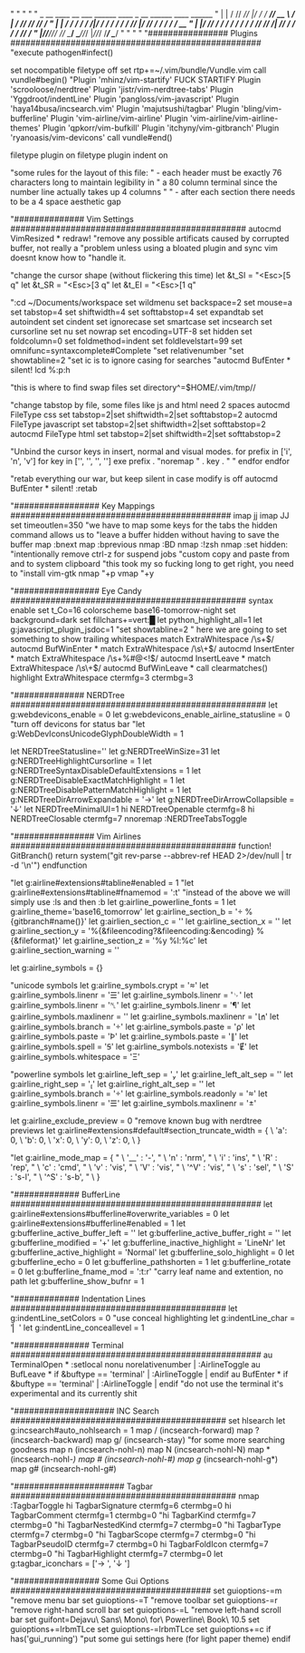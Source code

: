 "
"
"
"
"      _    __ ____ __  ___   ______ ____   _   __ ______ ____ ______
"     | |  / //  _//  |/  /  / ____// __ \ / | / // ____//  _// ____/
"     | | / / / / / /|_/ /  / /    / / / //  |/ // /_    / / / / __
"     | |/ /_/ / / /  / /  / /___ / /_/ // /|  // __/  _/ / / /_/ /
"     |___//___//_/  /_/   \____/ \____//_/ |_//_/    /___/ \____/
"
"
"
"
"################ Plugins ##################################################
"execute pathogen#infect()

set nocompatible
filetype off
set rtp+=~/.vim/bundle/Vundle.vim
call vundle#begin()
  "Plugin 'mhinz/vim-startify' FUCK STARTIFY
  Plugin 'scrooloose/nerdtree'
  Plugin 'jistr/vim-nerdtree-tabs'
  Plugin 'Yggdroot/indentLine'
  Plugin 'pangloss/vim-javascript'
  Plugin 'haya14busa/incsearch.vim'
  Plugin 'majutsushi/tagbar'
  Plugin 'bling/vim-bufferline'
  Plugin 'vim-airline/vim-airline'
  Plugin 'vim-airline/vim-airline-themes'
  Plugin 'qpkorr/vim-bufkill'
  Plugin 'itchyny/vim-gitbranch'
  Plugin 'ryanoasis/vim-devicons'
call vundle#end()

filetype plugin on
filetype plugin indent on

"some rules for the layout of this file:
" - each header must be exactly 76 characters long to maintain legibility in
"   a 80 column terminal since the number line actually takes up 4 columns
"
" - after each section there needs to be a 4 space aesthetic gap




"############## Vim Settings ###############################################
autocmd VimResized * redraw!
"remove any possible artificats caused by corrupted buffer, not really a
"problem unless using a bloated plugin and sync vim doesnt know how to
"handle it.

"change the cursor shape (without flickering this time)
let &t_SI = "\<Esc>[5 q"
let &t_SR = "\<Esc>[3 q"
let &t_EI = "\<Esc>[1 q"

":cd ~/Documents/workspace
set wildmenu
set backspace=2
set mouse=a
set tabstop=4
set shiftwidth=4
set softtabstop=4
set expandtab
set autoindent
set cindent
set ignorecase
set smartcase
set incsearch
set cursorline
set nu
set nowrap
set encoding=UTF-8
set hidden
set foldcolumn=0
set foldmethod=indent
set foldlevelstart=99
set omnifunc=syntaxcomplete#Complete
"set relativenumber
"set showtabline=2
"set ic is to ignore casing for searches
"autocmd BufEnter * silent! lcd %:p:h

"this is where to find swap files
set directory^=$HOME/.vim/tmp//

"change tabstop by file, some files like js and html need 2 spaces
autocmd FileType css        set tabstop=2|set shiftwidth=2|set softtabstop=2
autocmd FileType javascript set tabstop=2|set shiftwidth=2|set softtabstop=2
autocmd FileType html       set tabstop=2|set shiftwidth=2|set softtabstop=2

"Unbind the cursor keys in insert, normal and visual modes.
for prefix in ['i', 'n', 'v']
    for key in ['<Up>', '<Down>', '<Left>', '<Right>']
        exe prefix . "noremap " . key . " <Nop>"
    endfor
endfor

"retab everything our war, but keep silent in case modify is off
autocmd BufEnter * silent! :retab




"################# Key Mappings ############################################
imap jj <Esc>
imap JJ <Esc>
set timeoutlen=350
"we have to map some keys for the tabs the hidden command allows us to
"leave a buffer hidden without having to save the buffer
map  <C-L> :bnext<CR>
map  <C-H> :bprevious<CR>
nmap <C-C> :BD
nmap <C-X> :!zsh<CR>
nmap <C-Z> :set hidden<CR>:<C-Z><CR>
"intentionally remove ctrl-z for suspend jobs
"custom copy and paste from and to system clipboard
"this took my so fucking long to get right, you need to
"install vim-gtk
nmap <C-v> "+p
vmap <C-c> "+y




"################# Eye Candy ###############################################
syntax enable
set t_Co=16
colorscheme base16-tomorrow-night
set background=dark
set fillchars+=vert:█
let python_highlight_all=1
let g:javascript_plugin_jsdoc=1
"set showtabline=2
" here we are going to set something to show trailing whitespaces
match ExtraWhitespace /\s\+$/
autocmd BufWinEnter * match ExtraWhitespace /\s\+$/
autocmd InsertEnter * match ExtraWhitespace /\s\+\%#\@<!$/
autocmd InsertLeave * match ExtraWhitespace /\s\+$/
autocmd BufWinLeave * call clearmatches()
highlight ExtraWhitespace ctermfg=3 ctermbg=3




"############## NERDTree ###################################################
let g:webdevicons_enable = 0
let g:webdevicons_enable_airline_statusline = 0 "turn off devicons for status bar
"let g:WebDevIconsUnicodeGlyphDoubleWidth = 1

let NERDTreeStatusline=''
let g:NERDTreeWinSize=31
let g:NERDTreeHighlightCursorline = 1
let g:NERDTreeSyntaxDisableDefaultExtensions = 1
let g:NERDTreeDisableExactMatchHighlight = 1
let g:NERDTreeDisablePatternMatchHighlight = 1
let g:NERDTreeDirArrowExpandable = '→'
let g:NERDTreeDirArrowCollapsible = '↓'
let NERDTreeMinimalUI=1
hi NERDTreeOpenable ctermfg=8
hi NERDTreeClosable ctermfg=7
nnoremap <C-P> :NERDTreeTabsToggle<CR>




"################ Vim Airlines #############################################
function! GitBranch()
    return system("git rev-parse --abbrev-ref HEAD 2>/dev/null | tr -d '\n'")
endfunction

"let g:airline#extensions#tabline#enabled = 1
"let g:airline#extensions#tabline#fnamemod = ':t'
"instead of the above we will simply use :ls and then :b <buffername>
let g:airline_powerline_fonts = 1
let g:airline_theme='base16_tomorrow'
let g:airline_section_b = ' %{gitbranch#name()}'
let g:airlien_section_c = ''
let g:airline_section_x = ''
let g:airline_section_y = '%{&fileencoding?&fileencoding:&encoding} %{&fileformat}'
let g:airline_section_z = '%y %l:%c'
let g:airline_section_warning = ''

let g:airline_symbols = {}

"unicode symbols
let g:airline_symbols.crypt = ''
let g:airline_symbols.linenr = '☰'
let g:airline_symbols.linenr = '␊'
let g:airline_symbols.linenr = '␤'
let g:airline_symbols.linenr = '¶'
let g:airline_symbols.maxlinenr = ''
let g:airline_symbols.maxlinenr = '㏑'
let g:airline_symbols.branch = ''
let g:airline_symbols.paste = 'ρ'
let g:airline_symbols.paste = 'Þ'
let g:airline_symbols.paste = '∥'
let g:airline_symbols.spell = 'Ꞩ'
let g:airline_symbols.notexists = 'Ɇ'
let g:airline_symbols.whitespace = 'Ξ'

"powerline symbols
let g:airline_left_sep = ''
let g:airline_left_alt_sep = ''
let g:airline_right_sep = ''
let g:airline_right_alt_sep = ''
let g:airline_symbols.branch = ''
let g:airline_symbols.readonly = ''
let g:airline_symbols.linenr = '☰'
let g:airline_symbols.maxlinenr = ''

let g:airline_exclude_preview = 0 "remove known bug with nerdtree previews
let g:airline#extensions#default#section_truncate_width = {
      \ 'a': 0,
      \ 'b': 0,
      \ 'x': 0,
      \ 'y': 0,
      \ 'z': 0,
      \ }

"let g:airline_mode_map = {
"      \ '__' : '-',
"      \ 'n' : 'nrm',
"      \ 'i' : 'ins',
"      \ 'R' : 'rep',
"      \ 'c' : 'cmd',
"      \ 'v' : 'vis',
"      \ 'V' : 'vis',
"      \ '^V' : 'vis',
"      \ 's' : 'sel',
"      \ 'S' : 's-l',
"      \ '^S' : 's-b',
"      \ }




"############# BufferLine ##################################################
let g:airline#extensions#bufferline#overwrite_variables = 0
let g:airline#extensions#bufferline#enabled = 1
let g:bufferline_active_buffer_left = ''
let g:bufferline_active_buffer_right = ''
let g:bufferline_modified = '+'
let g:bufferline_inactive_highlight = 'LineNr'
let g:bufferline_active_highlight = 'Normal'
let g:bufferline_solo_highlight = 0
let g:bufferline_echo = 0
let g:bufferline_pathshorten = 1
let g:bufferline_rotate = 0
let g:bufferline_fname_mod = ':t:r' "carry leaf name and extention, no path
let g:bufferline_show_bufnr = 1




"############# Indentation Lines ###########################################
let g:indentLine_setColors = 0 "use conceal highlighting
let g:indentLine_char = '▏'
let g:indentLine_conceallevel = 1




"############### Terminal ##################################################
au TerminalOpen * :setlocal nonu norelativenumber | :AirlineToggle
au BufLeave * if &buftype == 'terminal' | :AirlineToggle | endif
au BufEnter * if &buftype == 'terminal' | :AirlineToggle | endif
"do not use the terminal it's experimental and its currently shit




"#################### INC Search ###########################################
set hlsearch
let g:incsearch#auto_nohlsearch = 1
map /  <Plug>(incsearch-forward)
map ?  <Plug>(incsearch-backward)
map g/ <Plug>(incsearch-stay)
"for some more searching goodness
map n  <Plug>(incsearch-nohl-n)
map N  <Plug>(incsearch-nohl-N)
map *  <Plug>(incsearch-nohl-*)
map #  <Plug>(incsearch-nohl-#)
map g* <Plug>(incsearch-nohl-g*)
map g# <Plug>(incsearch-nohl-g#)




"###################### Tagbar #############################################
nmap <F8> :TagbarToggle<CR>
hi TagbarSignature ctermfg=6 ctermbg=0
hi TagbarComment ctermfg=1 ctermbg=0
"hi TagbarKind ctermfg=7 ctermbg=0
"hi TagbarNestedKind ctermfg=7 ctermbg=0
"hi TagbarType ctermfg=7 ctermbg=0
"hi TagbarScope ctermfg=7 ctermbg=0
"hi TagbarPseudoID ctermfg=7 ctermbg=0
hi TagbarFoldIcon ctermfg=7 ctermbg=0
"hi TagbarHighlight ctermfg=7 ctermbg=0
let g:tagbar_iconchars = ['→ ', '↓ ']




"################# Some Gui Options ########################################
set guioptions-=m  "remove menu bar
set guioptions-=T  "remove toolbar
set guioptions-=r  "remove right-hand scroll bar
set guioptions-=L  "remove left-hand scroll bar
set guifont=Dejavu\ Sans\ Mono\ for\ Powerline\ Book\ 10.5
set guioptions+=lrbmTLce
set guioptions-=lrbmTLce
set guioptions+=c
if has('gui_running')
    "put some gui settings here (for light paper theme)
endif
